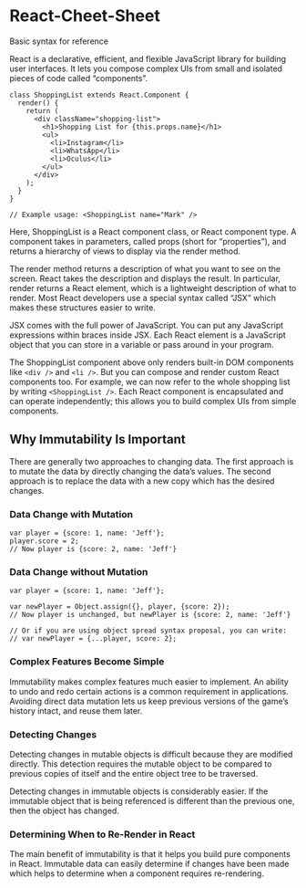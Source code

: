 # React-Cheet-Sheet
Basic syntax for reference

React is a declarative, efficient, and flexible JavaScript library for building user interfaces. It lets you compose complex UIs from small and isolated pieces of code called “components”.

```
class ShoppingList extends React.Component {
  render() {
    return (
      <div className="shopping-list">
        <h1>Shopping List for {this.props.name}</h1>
        <ul>
          <li>Instagram</li>
          <li>WhatsApp</li>
          <li>Oculus</li>
        </ul>
      </div>
    );
  }
}

// Example usage: <ShoppingList name="Mark" />
```

Here, ShoppingList is a React component class, or React component type. A component takes in parameters, called props (short for “properties”), and returns a hierarchy of views to display via the render method.

The render method returns a description of what you want to see on the screen. React takes the description and displays the result. In particular, render returns a React element, which is a lightweight description of what to render. Most React developers use a special syntax called “JSX” which makes these structures easier to write.

JSX comes with the full power of JavaScript. You can put any JavaScript expressions within braces inside JSX. Each React element is a JavaScript object that you can store in a variable or pass around in your program.

The ShoppingList component above only renders built-in DOM components like ```<div />``` and ```<li />```. But you can compose and render custom React components too. For example, we can now refer to the whole shopping list by writing ```<ShoppingList />```. Each React component is encapsulated and can operate independently; this allows you to build complex UIs from simple components.

## Why Immutability Is Important 
There are generally two approaches to changing data. The first approach is to mutate the data by directly changing the data’s values. The second approach is to replace the data with a new copy which has the desired changes.

### Data Change with Mutation 
```
var player = {score: 1, name: 'Jeff'};
player.score = 2;
// Now player is {score: 2, name: 'Jeff'}
```

### Data Change without Mutation
```
var player = {score: 1, name: 'Jeff'};

var newPlayer = Object.assign({}, player, {score: 2});
// Now player is unchanged, but newPlayer is {score: 2, name: 'Jeff'}

// Or if you are using object spread syntax proposal, you can write:
// var newPlayer = {...player, score: 2};
```

### Complex Features Become Simple 
Immutability makes complex features much easier to implement. An ability to undo and redo certain actions is a common requirement in applications. Avoiding direct data mutation lets us keep previous versions of the game’s history intact, and reuse them later.

### Detecting Changes 
Detecting changes in mutable objects is difficult because they are modified directly. This detection requires the mutable object to be compared to previous copies of itself and the entire object tree to be traversed.

Detecting changes in immutable objects is considerably easier. If the immutable object that is being referenced is different than the previous one, then the object has changed.

### Determining When to Re-Render in React 
The main benefit of immutability is that it helps you build pure components in React. Immutable data can easily determine if changes have been made which helps to determine when a component requires re-rendering.
